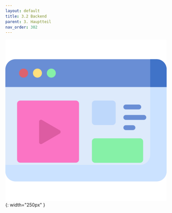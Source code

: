 ```yaml
---
layout: default
title: 3.2 Backend
parent: 3. Hauptteil
nav_order: 302
---
```




![Backend](../ressources/icons/front-end.png){: width="250px" }